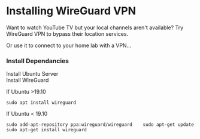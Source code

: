 # Installing WireGuard VPN

Want to watch YouTube TV but your local channels aren't available? Try WireGuard VPN to bypass their location services.   

Or use it to connect to your home lab with a VPN...   


### Install Dependancies

Install Ubuntu Server  
Install WireGuard  

If Ubuntu &gt;19.10

`sudo apt install wireguard`

If Ubuntu &lt; 19.10  

`sudo add-apt-repository ppa:wireguard/wireguard   
sudo apt-get update   
sudo apt-get install wireguard`
